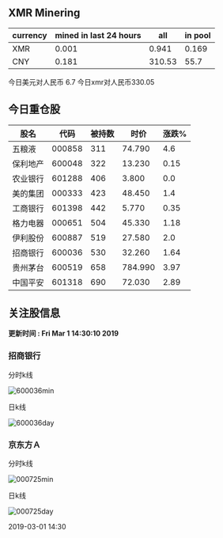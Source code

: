 ## XMR Minering

|currency|mined in last 24 hours|all|in pool|
|---|---|---|---|
|XMR|0.001|0.941|0.169|
|CNY|0.181|310.53|55.7|

今日美元对人民币 6.7	今日xmr对人民币330.05


## 今日重仓股 

|股名|代码|被持数|时价|涨跌%|
|---|---|---|---|---|
|五粮液|000858|311|74.790|4.6|
|保利地产|600048|322|13.230|0.15|
|农业银行|601288|406|3.800|0.0|
|美的集团|000333|423|48.450|1.4|
|工商银行|601398|442|5.770|0.35|
|格力电器|000651|504|45.330|1.18|
|伊利股份|600887|519|27.580|2.0|
|招商银行|600036|530|32.260|1.64|
|贵州茅台|600519|658|784.990|3.97|
|中国平安|601318|690|72.030|2.89|

## 关注股信息
**更新时间 : Fri Mar  1 14:30:10 2019**
### 招商银行 
分时k线

![600036min](http://image.sinajs.cn/newchart/min/n/sh600036.gif)

日k线

![600036day](http://image.sinajs.cn/newchart/daily/n/sh600036.gif)

### 京东方Ａ 
分时k线

![000725min](http://image.sinajs.cn/newchart/min/n/sz000725.gif)

日k线

![000725day](http://image.sinajs.cn/newchart/daily/n/sz000725.gif)

2019-03-01 14:30